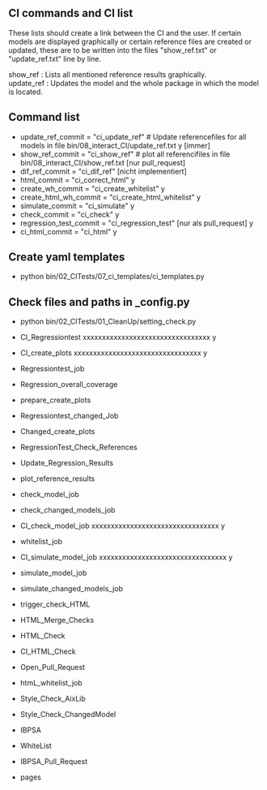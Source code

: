 
## CI commands and CI list

These lists should create a link between the CI and the user. If certain models are displayed graphically or certain reference files are created or updated, these are to be written into the files "show_ref.txt" or "update_ref.txt" line by line. 

show_ref : Lists all mentioned reference results graphically.  
update_ref : Updates the model and the whole package in which the model is located.

## Command list
- update_ref_commit = "ci_update_ref" # Update referencefiles for all models in file  bin/08_interact_CI/update_ref.txt y [immer]
- show_ref_commit = "ci_show_ref"	# plot all referencifiles in file bin/08_interact_CI/show_ref.txt [nur pull_request]
- dif_ref_commit = "ci_dif_ref" [nicht implementiert]
- html_commit = "ci_correct_html"  y
- create_wh_commit = "ci_create_whitelist" y
- create_html_wh_commit = "ci_create_html_whitelist"  y
- simulate_commit = "ci_simulate" y
- check_commit = "ci_check" y
- regression_test_commit = "ci_regression_test" [nur als pull_request] y
- ci_html_commit = "ci_html" y


## Create yaml templates
- python bin/02_CITests/07_ci_templates/ci_templates.py
## Check files and paths in _config.py
- python bin/02_CITests/01_CleanUp/setting_check.py

- CI_Regressiontest xxxxxxxxxxxxxxxxxxxxxxxxxxxxxxxxx y
- CI_create_plots xxxxxxxxxxxxxxxxxxxxxxxxxxxxxxxxx y


- Regressiontest_job
- Regression_overall_coverage
- prepare_create_plots

- Regressiontest_changed_Job
- Changed_create_plots

- RegressionTest_Check_References
- Update_Regression_Results
- plot_reference_results

- check_model_job
- check_changed_models_job
- CI_check_model_job xxxxxxxxxxxxxxxxxxxxxxxxxxxxxxxxx y 
- whitelist_job

- CI_simulate_model_job xxxxxxxxxxxxxxxxxxxxxxxxxxxxxxxxx y 
- simulate_model_job
- simulate_changed_models_job

- trigger_check_HTML
- HTML_Merge_Checks
- HTML_Check
- CI_HTML_Check
- Open_Pull_Request
- htmL_whitelist_job


- Style_Check_AixLib
- Style_Check_ChangedModel

- IBPSA
- WhiteList
- IBPSA_Pull_Request

- pages